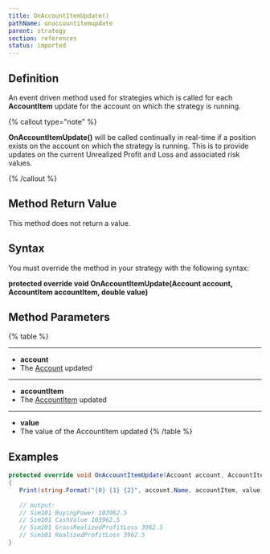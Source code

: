 ```yaml
---
title: OnAccountItemUpdate()
pathName: onaccountitemupdate
parent: strategy
section: references
status: imported
---
```


## Definition

An event driven method used for strategies which is called for each **AccountItem** update for the account on which the strategy is running.

{% callout type="note" %}

 **OnAccountItemUpdate()** will be called continually in real-time if a position exists on the account on which the strategy is running. This is to provide updates on the current Unrealized Profit and Loss and associated risk values.

{% /callout %}

## Method Return Value

This method does not return a value.

## Syntax

You must override the method in your strategy with the following syntax:

**protected override void OnAccountItemUpdate(Account account, AccountItem accountItem, double value)**

## Method Parameters

{% table %}

---

* **account**
* The [Account](account) updated

---

* **accountItem**
* The [AccountItem](accountitem) updated

---

* **value**
* The value of the AccountItem updated
{% /table %}

## Examples

```csharp
protected override void OnAccountItemUpdate(Account account, AccountItem accountItem, double value)
{ 
   Print(string.Format("{0} {1} {2}", account.Name, accountItem, value));
   
   // output:
   // Sim101 BuyingPower 103962.5
   // Sim101 CashValue 103962.5
   // Sim101 GrossRealizedProfitLoss 3962.5
   // Sim101 RealizedProfitLoss 3962.5
}
```
